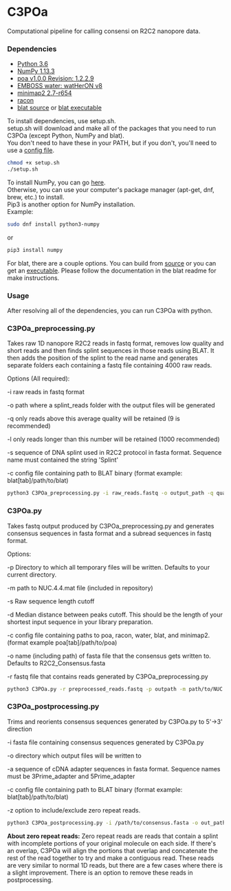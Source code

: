 # C3POa
Computational pipeline for calling consensi on R2C2 nanopore data.

### Dependencies ###
- [Python 3.6](https://www.python.org/downloads/)
- [NumPy 1.13.3](https://scipy.org/install.html)
- [poa v1.0.0 Revision: 1.2.2.9](https://github.com/tanghaibao/bio-pipeline)
- [EMBOSS water: watHerON v8](https://users.soe.ucsc.edu/~rvolden/C3POa/EMBOSS-6.6.0_v8.tar.gz)
- [minimap2 2.7-r654](https://github.com/lh3/minimap2)
- [racon](https://github.com/isovic/racon)
- [blat source](https://users.soe.ucsc.edu/~kent/src/blatSrc35.zip) or [blat executable](http://hgdownload.soe.ucsc.edu/admin/exe/)

To install dependencies, use setup.sh.  
setup.sh will download and make all of the packages that you need to run C3POa (except Python, NumPy and blat).  
You don't need to have these in your PATH, but if you don't, you'll need to use a [config file](example_config).
```bash
chmod +x setup.sh
./setup.sh
```

To install NumPy, you can go [here](https://scipy.org/install.html).  
Otherwise, you can use your computer's package manager (apt-get, dnf, brew, etc.) to install.  
Pip3 is another option for NumPy installation.  
Example:
```bash
sudo dnf install python3-numpy
```
or
```bash
pip3 install numpy
```

For blat, there are a couple options. You can build from [source](https://users.soe.ucsc.edu/~kent/src/blatSrc35.zip) or you can get an [executable](http://hgdownload.soe.ucsc.edu/admin/exe/). Please follow the documentation in the blat readme for make instructions.

### Usage ###
After resolving all of the dependencies, you can run C3POa with python.

### C3POa_preprocessing.py ###

Takes raw 1D nanopore R2C2 reads in fastq format, removes low quality and short reads and then finds splint sequences in those reads using BLAT. It then adds the position of the splint to the read name and generates separate folders each containing a fastq file containing 4000 raw reads.

Options (All required):

  -i  raw reads in fastq format

  -o  path where a splint_reads folder with the output files will be generated

  -q  only reads above this average quality will be retained (9 is recommended)

  -l  only reads longer than this number will be retained (1000 recommended)

  -s  sequence of DNA splint used in R2C2 protocol in fasta format. Sequence name must contained the string 'Splint'

  -c  config file containing path to BLAT binary (format example: blat[tab]/path/to/blat)


```bash
python3 C3POa_preprocessing.py -i raw_reads.fastq -o output_path -q quality_cutoff -l read_length_cutoff -s Splint_sequence.fasta
```

### C3POa.py ###

Takes fastq output produced by C3POa_preprocessing.py and generates consensus sequences in fasta format and a subread sequences in fastq format.

Options:

  -p  Directory to which all temporary files will be written. Defaults to your current directory.

  -m  path to NUC.4.4.mat file (included in repository)

  -s  Raw sequence length cutoff

  -d  Median distance between peaks cutoff. This should be the length of your shortest input sequence in your library preparation.

  -c  config file containing paths to poa, racon, water, blat, and minimap2. (format example poa[tab]/path/to/poa)

  -o  name (including path) of fasta file that the consensus gets written to. Defaults to R2C2_Consensus.fasta

  -r  fastq file that contains reads generated by C3POa_preprocessing.py


```bash
python3 C3POa.py -r preprocessed_reads.fastq -p outpath -m path/to/NUC.4.4.mat -s 1000 -d 500 -c /path/to/config_file -o /path/to/consensus.fasta
```

### C3POa_postprocessing.py ###

Trims and reorients consensus sequences generated by C3POa.py to 5'->3' direction

  -i  fasta file containing consensus sequences generated by C3POa.py

  -o  directory which output files will be written to

  -a  sequence of cDNA adapter sequences in fasta format. Sequence names must be 3Prime_adapter and 5Prime_adapter

  -c  config file containing path to BLAT binary (format example: blat[tab]/path/to/blat)

  -z  option to include/exclude zero repeat reads.

```bash
python3 C3POa_postprocessing.py -i /path/to/consensus.fasta -o out_path -c /path/to/config_file -a /path/to/adapter.fasta
```

**About zero repeat reads:** Zero repeat reads are reads that contain
a splint with incomplete portions of your original molecule on each side.
If there's an overlap, C3POa will align the portions that overlap and
concatenate the rest of the read together to try and make a contiguous
read. These reads are very similar to normal 1D reads, but there are a few
cases where there is a slight improvement. There is an option to remove
these reads in postprocessing.
